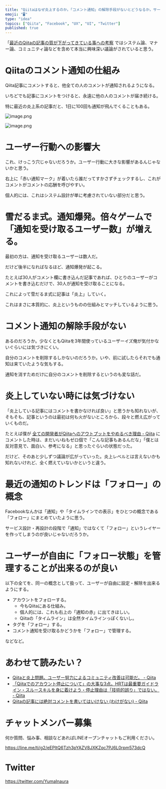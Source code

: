 ```yaml
---
title: "Qiitaはなぜ炎上するのか。「コメント通知」の解除手段がないとどうなるか。サービス設計/UI/UX/仕組み/システム面/ユーザー行動から考"
emoji: "🖥"
type: "idea"
topics: ["Qiita", "Facebook", "UX", "UI", "Twitter"]
published: true
---
```


「[最近のQiitaの記事の質が下がってきている事への考察](https://qiita.com/wannabe/items/294b34334a94e8e3618c) ではシステム論、マナー論、コミュニティ論などを含めて本当に興味深い議論がされていると思う。


# Qiitaのコメント通知の仕組み

Qiita記事にコメントすると、他全ての人のコメントが通知されるようになる。

いちどでも記事にコメントをつけると、永遠に他の人のコメントが届き続ける。

特に最近の炎上系の記事だと、1日に100回も通知が飛んでくることもある。

![image.png](https://qiita-image-store.s3.amazonaws.com/0/89618/dba281ad-9abc-b012-ef9a-c07a03bef56f.png)

![image.png](https://qiita-image-store.s3.amazonaws.com/0/89618/f1884e27-7f03-ef65-44b8-81b4c36f2dad.png)


# ユーザー行動への影響大

これ、けっこう穴じゃないだろうか。ユーザー行動に大きな影響があるんじゃないかと思う。

右上に「赤い通知マーク」が着いたら誰だってすかさずチェックするし、これがコメントがコメントの応酬を呼びやすい。

個人的には、これはシステム設計が単に考慮されていない部分だと思う。


# 雪だるま式。通知爆発。倍々ゲームで「通知を受け取るユーザー数」が増える。

最初の方は、通知を受け取るユーザーは数人だ。

だけど後半になればなるほど、通知爆発が起こる。

たとえば30人がコメント欄に書き込んだ記事であれば、ひとりのユーザーがコメントを書き込むだけで、30人が通知を受け取ることになる。

これによって雪だるま式に記事は「炎上」していく。

これはまさに本質的に、炎上というものの仕組みとマッチしているように思う。

# コメント通知の解除手段がない

あるのだろうか。少なくともQiitaを3年間使っているユーザーイズ俺が気付かないぐらいには気づきにくい。

自分のコメントを削除するしかないのだろうか。いや、前に試したらそれでも通知は来ていたような気もする。

通知を消すためだけに自分のコメントを削除するというのも変な話だ。

# 炎上していない時には気づけない

「炎上している記事にはコメントを書かなければ良い」と思うかも知れないが、そもそも、記事というのは最初は何も火がないところから、段々と燃え広がっていくものだ。

たとえば僕が [全ての開発者がQiitaへのアウトプットをやめるべき理由 - Qiita](https://qiita.com/qiitadaisuki/items/2160a390ce91283707a1) にコメントした時は、まだいいねもゼロ個で「こんな記事もあるんだな」「僕とは反対意見で、面白い、参考になる」と思ったぐらいの状態だった。

だけど、そのあと少しずつ議論が広がっていった。炎上レベルとは言えないかも知れないけれど、全く燃えていないかというと違う。


 
# 最近の通知のトレンドは「フォロー」の概念

Facebookなんかは「通知」や「タイムラインでの表示」をひとつの概念である「フォロー」にまとめていたように思う。

サービス設計・再設計の段階で「通知」ではなくて「フォロー」というレイヤーを作ってしまうのが良いじゃないだろうか。

# ユーザーが自由に「フォロー状態」を管理することが出来るのが良い

以下の全てを、同一の概念として扱って、ユーザーが自由に設定・解除を出来るようにする。

- アカウントをフォローする。
  - 今もQiitaにある仕組み。
  - 個人的には、これも右上の「通知の赤」に出てきほしい。
  - Qiitaの「タイムライン」は全然タイムラインっぽくないし。
- タグを「フォロー」する。
- コメント通知を受け取るかどうかを「フォロー」で管理する。

などなど。




# あわせて読みたい？

- [Qiitaと炎上問題。ユーザー努力によるコミュニティ改善は可能だ。 - Qiita](https://qiita.com/YumaInaura/items/27a766acfb42c1203a11)
- [「Qiitaでのアカウント停止について」の大事な3点。HRTは最重要ガイドライン・スルースキルを身に着けよう・停止理由は「技術的誤り」ではない。 - Qiita](https://qiita.com/YumaInaura/items/eb71e0a85fe906581971)
- [Qiitaの記事には絶対コメントを書いてはいけない (わけがない) - Qiita](https://qiita.com/YumaInaura/items/5532cb4eea013b2f4a4b)









<!-- Update From Qiita API -->

# チャットメンバー募集


何か質問、悩み事、相談などあればLINEオープンチャットもご利用ください。

https://line.me/ti/g2/eEPltQ6Tzh3pYAZV8JXKZqc7PJ6L0rpm573dcQ





# Twitter


https://twitter.com/YumaInaura


<!-- Update From Qiita API -->


